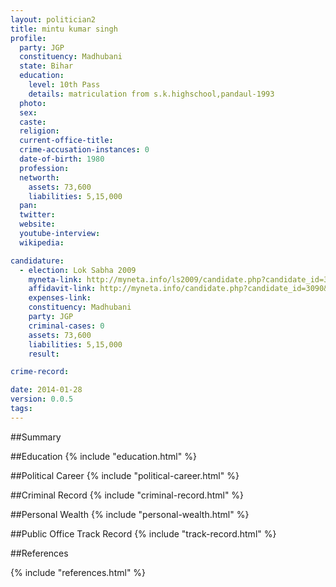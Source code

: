 ```yaml
---
layout: politician2
title: mintu kumar singh
profile: 
  party: JGP
  constituency: Madhubani
  state: Bihar
  education: 
    level: 10th Pass
    details: matriculation from s.k.highschool,pandaul-1993
  photo: 
  sex: 
  caste: 
  religion: 
  current-office-title: 
  crime-accusation-instances: 0
  date-of-birth: 1980
  profession: 
  networth: 
    assets: 73,600
    liabilities: 5,15,000
  pan: 
  twitter: 
  website: 
  youtube-interview: 
  wikipedia: 

candidature: 
  - election: Lok Sabha 2009
    myneta-link: http://myneta.info/ls2009/candidate.php?candidate_id=3090
    affidavit-link: http://myneta.info/candidate.php?candidate_id=3090&scan=original
    expenses-link: 
    constituency: Madhubani 
    party: JGP
    criminal-cases: 0
    assets: 73,600
    liabilities: 5,15,000
    result:  

crime-record: 

date: 2014-01-28
version: 0.0.5
tags: 
---
```

##Summary


##Education
{% include "education.html" %}


##Political Career
{% include "political-career.html" %}


##Criminal Record
{% include "criminal-record.html" %}


##Personal Wealth
{% include "personal-wealth.html" %}


##Public Office Track Record
{% include "track-record.html" %}


##References


{% include "references.html" %}
